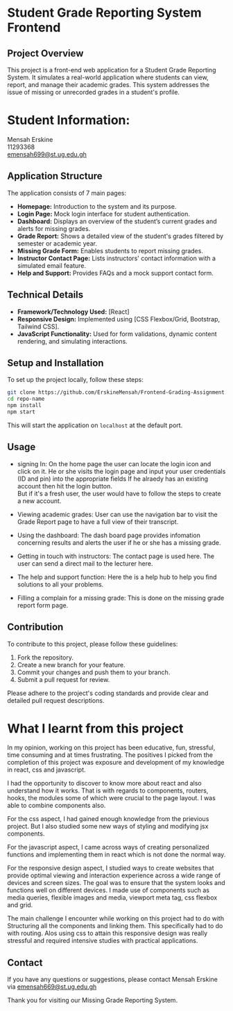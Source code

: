 # Student Grade Reporting System Frontend

## Project Overview

This project is a front-end web application for a Student Grade Reporting System. It simulates a real-world application where students can view, report, and manage their academic grades. This system addresses the issue of missing or unrecorded grades in a student's profile.

# Student Information:

Mensah Erskine <br>
11293368 <br>
emensah699@st.ug.edu.gh <br>

## Application Structure

The application consists of 7 main pages:

- **Homepage:** Introduction to the system and its purpose.
- **Login Page:** Mock login interface for student authentication.
- **Dashboard:** Displays an overview of the student’s current grades and alerts for missing grades.
- **Grade Report:** Shows a detailed view of the student's grades filtered by semester or academic year.
- **Missing Grade Form:** Enables students to report missing grades.
- **Instructor Contact Page:** Lists instructors' contact information with a simulated email feature.
- **Help and Support:** Provides FAQs and a mock support contact form.

## Technical Details

- **Framework/Technology Used:** [React]
- **Responsive Design:** Implemented using [CSS Flexbox/Grid, Bootstrap, Tailwind CSS].
- **JavaScript Functionality:** Used for form validations, dynamic content rendering, and simulating interactions.

## Setup and Installation

To set up the project locally, follow these steps:

```bash
git clone https://github.com/ErskineMensah/Frontend-Grading-Assignment.git
cd repo-name
npm install
npm start
```

This will start the application on `localhost` at the default port.

## Usage

- signing In:
  On the home page the user can locate the login icon and click on it. He or she visits the login page and input your user credentials (ID and pin) into the appropriate fields If he alraedy has an existing account then hit the login button.<br>
  But if it's a fresh user, the user would have to follow the steps to create a new account.

- Viewing academic grades:
  User can use the navigation bar to visit the Grade Report page to have a full view of their transcript.

- Using the dashboard:
  The dash board page provides infomation concerning results and alerts the user if he or she has a missing grade.

- Getting in touch with instructors:
  The contact page is used here. The user can send a direct mail to the lecturer here.

- The help and support function:
  Here the is a help hub to help you find solutions to all your problems.

- Filling a complain for a missing grade:
  This is done on the missing grade report form page.

## Contribution

To contribute to this project, please follow these guidelines:

1. Fork the repository.
2. Create a new branch for your feature.
3. Commit your changes and push them to your branch.
4. Submit a pull request for review.

Please adhere to the project's coding standards and provide clear and detailed pull request descriptions.

# What I learnt from this project

In my opinion, working on this project has been educative, fun, stressful, time consuming and at times frustrating. The positives I picked from the completion of this project was exposure and development of my knowledge in react, css and javascript.

I had the opportunity to discover to know more about react and also understand how it works. That is with regards to components, routers, hooks, the modules some of which were crucial to the page layout. I was able to combine components also.

For the css aspect, I had gained enough knowledge from the prievious project. But I also studied some new ways of styling and modifying jsx components. 

For the javascript aspect, I came across ways of creating personalized functions and implementing them in react which is not done the normal way.

For the responsive design aspect, I studied ways to create websites that provide optimal viewing and interaction experience across a wide range of devices and screen sizes. The goal was to ensure that the system looks and functions well on different devices. I made use of components such as media queries, flexible images and media, viewport meta tag, css flexbox and grid.

The main challenge I encounter while working on this project had to do with Structuring all the components and linking them. This specifically had to do with routing.   Alos using css to attain this responsive design was really stressful and required intensive studies with practical applications.

## Contact

If you have any questions or suggestions, please contact Mensah Erskine via emensah669@st.ug.edu.gh

Thank you for visiting our Missing Grade Reporting System.   